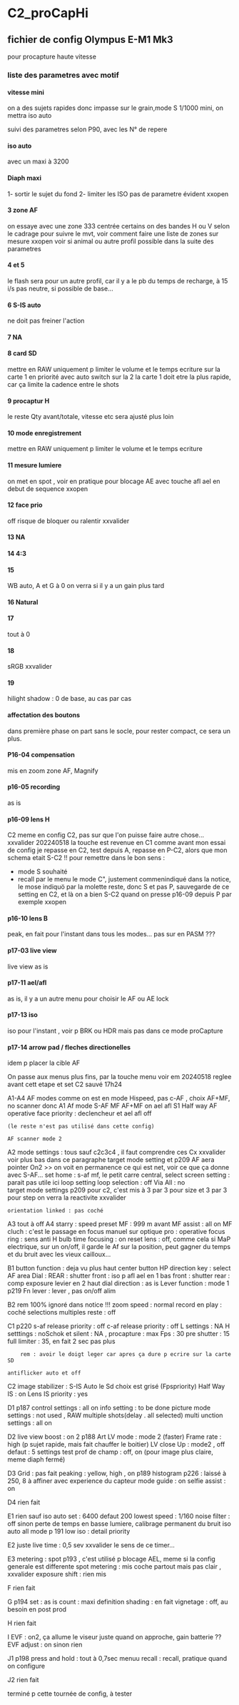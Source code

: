 # C2_proCapHi

## fichier de config Olympus E-M1 Mk3 
pour procapture haute vitesse

### liste des parametres avec motif

#### vitesse mini
on a des sujets rapides donc impasse sur le grain,mode S 1/1000 mini, on mettra iso auto

suivi des parametres selon P90, avec les N° de repere

#### iso auto
avec un maxi à 3200

#### Diaph maxi
1- sortir le sujet du fond
2- limiter les ISO
pas de parametre évident xxopen





#### 3 zone AF
on essaye avec une zone 333 centrée
certains on des bandes H ou V selon le cadrage pour suivre le mvt, voir comment faire une liste de zones sur mesure xxopen
voir si animal ou autre profil possible dans la suite des parametres



#### 4 et 5 
le flash sera pour un autre profil, car il y a le pb du temps de recharge, à 15 i/s pas neutre, si possible de base...

#### 6 S-IS auto
ne doit pas freiner l'action

#### 7 NA

#### 8 card SD
mettre en RAW uniquement p limiter le volume et le temps ecriture
sur la carte 1 en priorité avec auto switch sur la 2 
la carte 1 doit etre la plus rapide, car ça limite la cadence entre le shots

#### 9 procaptur H
le reste Qty avant/totale, vitesse etc sera ajusté plus loin

#### 10 mode enregistrement 
mettre en RAW uniquement p limiter le volume et le temps ecriture

#### 11 mesure lumiere
on met en spot , voir en pratique pour blocage AE avec touche afl ael en debut de sequence xxopen

#### 12  face prio    
off risque de bloquer ou ralentir  xxvalider

#### 13 NA

#### 14 4:3

#### 15 
WB auto, A et G à 0
on verra si il y a un gain plus tard

#### 16 Natural

#### 17
tout à 0

#### 18
sRGB xxvalider

#### 19 
hilight shadow : 0 de base, au cas par cas

#### affectation des boutons
dans première phase on part sans le socle, pour rester compact, ce sera un plus.

#### P16-04  compensation
mis en zoom zone AF, Magnify

#### p16-05 recording
as is

#### p16-09 lens H
C2 meme en config C2, pas sur que l'on puisse faire autre chose... xxvalider
202240518 la touche est revenue en C1 comme avant mon essai de config
je repasse en C2, test depuis A, repasse en P-C2, alors que mon schema etait S-C2 !! 
pour remettre dans le bon sens :
- mode S souhaité
- recall par le menu le mode C", justement commenindiqué dans la notice, le mose indiquö par la molette reste, donc S et pas P, sauvegarde de ce setting en C2, et là on a bien S-C2 quand on presse p16-09 depuis P par exemple
xxopen

#### p16-10 lens B
peak, en fait pour l'instant dans tous les modes... pas sur en PASM ???


#### p17-03 live view
live view as is

#### p17-11 ael/afl
as is, il y a un autre menu pour choisir le AF ou AE lock

#### p17-13 iso
iso pour l'instant , voir p BRK ou HDR mais pas dans ce mode proCapture

#### p17-14 arrow pad / fleches directionelles
idem p placer la cible AF

On passe aux menus plus fins, par la touche menu
voir em 20240518 reglee avant cett etape et set C2 sauvé 17h24

A1-A4 AF modes
comme on est en mode Hispeed, pas c-AF , choix AF+MF, no scanner donc
A1
    Af mode S-AF MF
    AF+MF on
    ael afl S1 
        Half way AF   operative
        face priority : declencheur et ael afl off

    (le reste n'est pas utilisé dans cette config)

    AF scanner mode 2

A2 
    mode settings : tous sauf c2c3c4 , il faut comprendre ces Cx xxvalider
    voir plus bas dans ce paragraphe target mode setting et p209
    AF aera pointer On2 >> on voit en permanence ce qui est net, voir ce que ça donne avec S-AF...
    set home : s-af mf, le petit carre central, 
    select screen setting : parait pas utile ici
    loop setting 
        loop selection : off
        Via All : no    
    target mode settings p209
        pour c2, c'est mis à 3 par 3 pour size et 3 par 3 pour step
        on verra la reactivite xxvalider

    orientation linked : pas coché

A3 tout à off
A4
    starry : speed
    preset MF : 999 m
    avant MF assist : all on
    MF cluch : c'est le passage en focus manuel sur optique pro : operative
    focus ring : sens anti H
    bulb time focusing : on
    reset lens : off, comme cela si MaP electrique, sur un on/off, il garde le Af sur la position, peut gagner du temps et du bruit avec les vieux cailloux...


B1 
    button function : deja vu plus haut
    center button HP
    direction key : select AF area
    Dial : REAR : shutter  front : iso p afl ael en 1 bas
                    front : shutter   rear : comp exposure levier en 2 haut
    dial direction : as is
    Lever function : mode 1 p219
    Fn lever : lever , pas on/off alim

B2    rem 100% ignoré dans notice !!!
    zoom speed : normal
    record en play : coché selections multiples
    reste : off

C1   p220
   s-af release priority : off 
    c-af release priority : off 
    L settings : NA
    H setttings : noSchok et silent  : NA , procapture : 
        max Fps : 30
        pre shutter : 15
        full limiter : 35, en fait 2 sec pas plus

        rem : avoir le doigt leger car apres ça dure p ecrire sur la carte SD

    antiflicker auto et off

C2
    image stabilizer : S-IS Auto
    le Sd choix est grisé (Fpspriority)
    Half Way IS : on
    Lens IS priority : yes

D1   p187
    control settings : all on
    info setting : to be done
    picture mode settings : not used , RAW
    multiple shots(delay . all selected)
    multi unction settings : all on

D2
    live view boost : on 2 p188
    Art LV mode : mode 2 (faster)
    Frame rate : high (p sujet rapide, mais fait chauffer le boitier)
    LV close Up : mode2 , off
    defaut : 5
    settings test prof de champ : off, on (pour image plus claire, meme diaph fermé)

D3
    Grid : pas fait
    peaking : yellow, high , on  p189
    histogram p226 : laissé à 250, 8 à affiner avec experience du capteur
    mode guide : on
    selfie assist : on

D4 rien fait

E1 rien sauf 
    iso auto set : 6400 defaut 200
    lowest speed : 1/160
     noise filter : off sinon perte de temps en basse lumiere, calibrage permanent du bruit
    iso auto all mode p 191
    low iso : detail priority

E2
    juste live time : 0,5 sev xxvalider le sens de ce timer...

E3
    metering : spot p193 , c'est utilisé p blocage AEL, meme si la config generale est differente
    spot metering : mis coche partout mais pas clair , xxvalider
    exposure shift : rien mis

F rien fait

G p194
    set : as is 
    count  : maxi definition
    shading : en fait vignetage : off, au besoin en post prod


H
    rien fait

I
    EVF : on2, ça allume le viseur juste quand on approche, gain batterie ??
    EVF adjust : on
    sinon rien


J1 p198
    press and hold : tout à 0,7sec
    menuu recall : recall, pratique quand on configure

J2 rien fait

terminé p cette tournée de config, à tester












    








